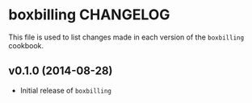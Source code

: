 boxbilling CHANGELOG
====================

This file is used to list changes made in each version of the `boxbilling` cookbook.

## v0.1.0 (2014-08-28)

* Initial release of `boxbilling`
